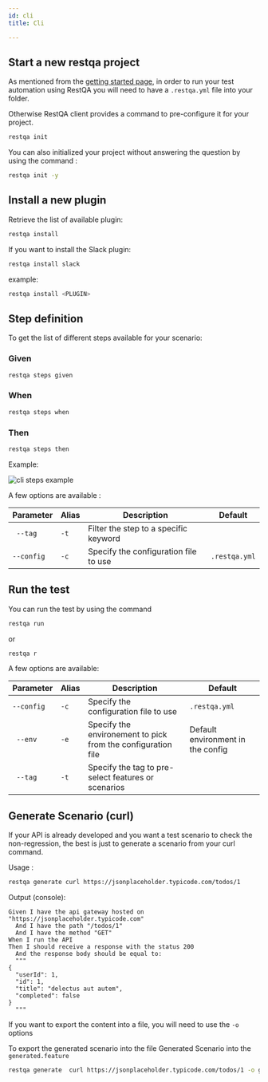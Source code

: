 ```yaml
---
id: cli
title: Cli

---
```



## Start a new restqa project

As mentioned from the [getting started page](../getting-started/quickstart.md), in order to run your test automation using RestQA you will need to have a `.restqa.yml` file into your folder.

Otherwise RestQA client provides a command to pre-configure it for your project.

```bash
restqa init
```

You can also initialized your project without answering the question by using the command : 

```bash
restqa init -y
```

## Install a new plugin

Retrieve the list of available plugin:

```bash
restqa install 
```

If you want to install the Slack plugin:


```bash
restqa install slack
```

example:

```bash
restqa install <PLUGIN>
```

## Step definition

To get the list of different steps available for your scenario:

### Given

```bash
restqa steps given
```

### When

```bash
restqa steps when
```
### Then

```bash
restqa steps then
```

Example: 

![cli steps example](../assets/restqa-steps.gif)


A few options are available :

| Parameter  | Alias | Description                                                  | Default                           | 
| ---------- | ----- | ------------------------------------------------------------ | --------------------------------- |
| ` --tag`   | `-t`  | Filter the step to a specific keyword                        |                                   |
| `--config` | `-c`  | Specify the configuration file to use                        | `.restqa.yml`                     |

## Run the test

You can run the test by using the command

```bash
restqa run
```

or  

```bash
restqa r
```

A few options are available:

| Parameter  | Alias | Description                                                  | Default                           | 
| ---------- | ----- | ------------------------------------------------------------ | --------------------------------- |
| `--config` | `-c` | Specify the configuration file to use                         | `.restqa.yml`                     |
| ` --env`   | `-e` | Specify the environement to pick from the configuration file  | Default environment in the config |
| ` --tag`   | `-t` | Specify the tag to pre-select features or scenarios           |                              |

## Generate Scenario (curl)

If your API is already developed and you want a test scenario to check the non-regression, the best is just to generate a scenario from your curl command.

Usage : 

```bash
restqa generate curl https://jsonplaceholder.typicode.com/todos/1
```

Output (console):

```gherkin
Given I have the api gateway hosted on "https://jsonplaceholder.typicode.com"
  And I have the path "/todos/1"
  And I have the method "GET"
When I run the API
Then I should receive a response with the status 200
  And the response body should be equal to:
  """
{
  "userId": 1,
  "id": 1,
  "title": "delectus aut autem",
  "completed": false
}
  """
```

If you want to export the content into a file, you will need to use the `-o` options

To export the generated scenario into the file Generated Scenario into the `generated.feature`

```bash
restqa generate  curl https://jsonplaceholder.typicode.com/todos/1 -o generated.feature
```

